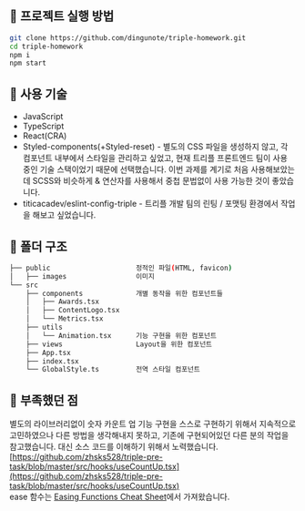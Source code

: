 ## 📌 프로젝트 실행 방법
```bash
git clone https://github.com/dingunote/triple-homework.git
cd triple-homework
npm i
npm start
```


## 📌 사용 기술
* JavaScript
* TypeScript
* React(CRA)
* Styled-components(+Styled-reset) - 별도의 CSS 파일을 생성하지 않고, 각 컴포넌트 내부에서 스타일을 관리하고 싶었고, 현재 트리플 프론트엔드 팀이 사용 중인 기술 스택이었기 때문에 선택했습니다. 이번 과제를 계기로 처음 사용해보았는데 SCSS와 비슷하게 & 연산자를 사용해서 중첩 문법없이 사용 가능한 것이 좋았습니다.
* titicacadev/eslint-config-triple - 트리플 개발 팀의 린팅 / 포맷팅 환경에서 작업을 해보고 싶었습니다.


## 📌 폴더 구조
```bash
├── public                     정적인 파일(HTML, favicon)
│   ├── images                 이미지
└── src
    ├── components             개별 동작을 위한 컴포넌트들
    │   ├── Awards.tsx
    │   ├── ContentLogo.tsx
    │   └── Metrics.tsx
    ├── utils
    │   └── Animation.tsx      기능 구현을 위한 컴포넌트
    ├── views                  Layout을 위한 컴포넌트
    ├── App.tsx
    ├── index.tsx
    └── GlobalStyle.ts         전역 스타일 컴포넌트
```

## 📌 부족했던 점
별도의 라이브러리없이 숫자 카운트 업 기능 구현을 스스로 구현하기 위해서 지속적으로 고민하였으나 다른 방법을 생각해내지 못하고, 기존에 구현되어있던 다른 분의 작업을 참고했습니다. 대신 소스 코드를 이해하기 위해서 노력했습니다.
[https://github.com/zhsks528/triple-pre-task/blob/master/src/hooks/useCountUp.tsx](https://github.com/zhsks528/triple-pre-task/blob/master/src/hooks/useCountUp.tsx)
<br>
ease 함수는 [Easing Functions Cheat Sheet](https://easings.net/)에서 가져왔습니다.
